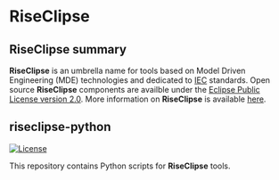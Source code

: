# RiseClipse
## RiseClipse summary
**RiseClipse** is an umbrella name for tools based on Model Driven Engineering (MDE) technologies and dedicated to [IEC](http://www.iec.ch/) standards. Open source **RiseClipse** components are availble under the [Eclipse Public License version 2.0](https://www.eclipse.org/org/documents/epl-2.0/EPL-2.0.html). More information on **RiseClipse** is available [here](https://riseclipse.github.io/).

## riseclipse-python
[![License](https://img.shields.io/badge/License-EPL_2.0-blue.svg)](https://opensource.org/licenses/EPL-2.0)

This repository contains Python scripts for **RiseClipse** tools.

